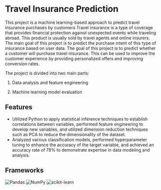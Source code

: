 # Travel Insurance Prediction
This project is a machine learning-based approach to predict travel insurance purchases by customers Travel insurance is a type of coverage that provides financial protection against unexpected events while traveling abroad. This product is usually sold by travel agents and online insurers. The main goal of this project is to predict the purchase intent of this type of insurance based on user data.  The goal of this project is to predict whether a customer will purchase travel insurance. This can be used to improve the customer experience by providing personalized offers and improving conversion rates.

The project is divided into two main parts:

1. Data analysis and feature engineering

2. Machine learning model evaluation

## Features
* Utilized Python to apply statistical inference techniques to establish correlations between variables, performed feature engineering to develop new variables, and utilized dimension reduction techniques such as PCA to reduce the dimensionality of the dataset.
* Analyzed various classification models, performed hyperparameter tuning to enhance the accuracy of the target variable, and achieved an accuracy rate of 78% to demonstrate expertise in data modeling and analysis.

## Frameworks
![Pandas](https://img.shields.io/badge/pandas-%23150458.svg?style=for-the-badge&logo=pandas&logoColor=white) ![NumPy](https://img.shields.io/badge/numpy-%23013243.svg?style=for-the-badge&logo=numpy&logoColor=white) ![scikit-learn](https://img.shields.io/badge/scikit--learn-%23F7931E.svg?style=for-the-badge&logo=scikit-learn&logoColor=white)


